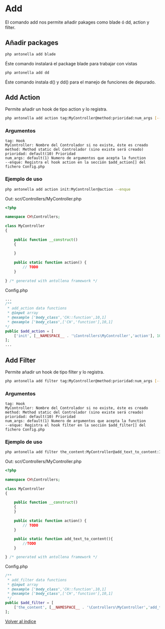 # Add

El comando add nos permite añadir pakages como blade ó dd, action y filter.

## Añadir packages

```bash
php antonella add blade
```

Éste comando instalará el package blade para trabajar con vistas

```bash
php antonella add dd
```

Éste comando instala d() y dd() para el manejo de funciones de depurado.

## Add Action

Permite añadir un hook de tipo action y lo registra.

```bash
php antonella add action tag:MyController@method:prioridad:num_args [--enque]
```

### Argumentos

```text
tag: Hook
MyController: Nombre del Controlador si no existe, éste es creado
method: Method static del Controlador (sino existe será creado)
prioridad: default(10) Prioridad
num_args: default(1) Numero de argumentos que acepta la function	 	
--enque: Registra el hook action en la sección $add_action[] del fichero Config.php
```

### Ejemplo de uso

```bash
php antonella add action init:MyController@action --enque
```

Out: scr/Controllers/MyController.php

```php
<?php
    
namespace CH\Controllers;
          
class MyController
{
    
	public function __construct()
	{
	
	}
	
	public static function action() {
		// TODO
	}
	
} /* generated with antollena framework */
```

Config.php

```php
...
/**
 * add_action data functions
 * @input array
 * @example ['body_class','CH::function',10,1]
 * @example ['body_class',['CH','function'],10,1]
*/
public $add_action = [
	['init', [__NAMESPACE__ . '\Controllers\MyController','action'], 10, 1]
];
...
```

## Add Filter

Permite añadir un hook de tipo filter y lo registra.

```bash
php antonella add filter tag:MyController@method:prioridad:num_args [--enque]
```

### Argumentos

```text
tag: Hook
MyController: Nombre del Controlador si no existe, éste es creado
method: Method static del Controlador (sino existe será creado)
prioridad: default(10) Prioridad
num_args: default(1) Numero de argumentos que acepta la function	 	
--enque: Registra el hook filter en la sección $add_filter[] del fichero Config.php
```

### Ejemplo de uso

```bash
php antonella add filter the_content:MyController@add_text_to_content:10:1 --enque
```

Out: scr/Controllers/MyController.php

```php
<?php
    
namespace CH\Controllers;
          
class MyController
{
    
	public function __construct()
	{
  	}
	
	public static function action() {
		// TODO
	}
	
	public static function add_text_to_content(){
		//TODO
	}

} /* generated with antollena framework */
```

Config.php

```php
/**
 * add_filter data functions
 * @input array
 * @example ['body_class','CH::function',10,1]
 * @example ['body_class',['CH','function'],10,1]
 */
public $add_filter = [
	['the_content', [__NAMESPACE__ . '\Controllers\MyController','add_text_to_content'], 10, 1]
];
```

[Volver al índice](https://github.com/cehojac/antonella-framework-for-wp/tree/1.8/docs/readme.md)